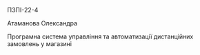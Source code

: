 ПЗПІ-22-4

Атаманова Олександра

Програмна система управління та автоматизації дистанційних замовлень у магазині
